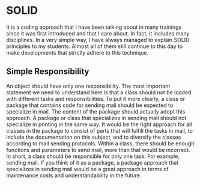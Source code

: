 # SOLID
It is a coding approach that I have been talking about in many trainings since it was first introduced and that I care about. In fact, it includes many disciplines. In a very simple way, I have always managed to explain SOLID principles to my students. Almost all of them still continue to this day to make developments that strictly adhere to this technique.

## Simple Responsibility
An object should have only one responsibility. The most important statement we need to understand here is that a class should not be loaded with different tasks and responsibilities. To put it more clearly, a class or package that contains code for sending mail should be expected to specialize in mail. The content of the package should actually adopt this approach. A package or class that specializes in sending mail should not specialize in printing in the same way. It would be the right approach for all classes in the package to consist of parts that will fulfill the tasks in mail, to include the documentation on this subject, and to diversify the classes according to mail sending protocols. Within a class, there should be enough functions and parameters to send mail, more than that would be incorrect. In short, a class should be responsible for only one task. For example, sending mail. If you think of it as a package, a package approach that specializes in sending mail would be a great approach in terms of maintenance costs and understandability in the future.
